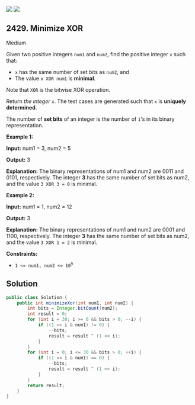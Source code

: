 [![](https://img.shields.io/github/stars/javadev/LeetCode-in-Java?label=Stars&style=flat-square)](https://github.com/javadev/LeetCode-in-Java)
[![](https://img.shields.io/github/forks/javadev/LeetCode-in-Java?label=Fork%20me%20on%20GitHub%20&style=flat-square)](https://github.com/javadev/LeetCode-in-Java/fork)

## 2429\. Minimize XOR

Medium

Given two positive integers `num1` and `num2`, find the positive integer `x` such that:

*   `x` has the same number of set bits as `num2`, and
*   The value `x XOR num1` is **minimal**.

Note that `XOR` is the bitwise XOR operation.

Return _the integer_ `x`. The test cases are generated such that `x` is **uniquely determined**.

The number of **set bits** of an integer is the number of `1`'s in its binary representation.

**Example 1:**

**Input:** num1 = 3, num2 = 5

**Output:** 3

**Explanation:** The binary representations of num1 and num2 are 0011 and 0101, respectively. The integer **3** has the same number of set bits as num2, and the value `3 XOR 3 = 0` is minimal.

**Example 2:**

**Input:** num1 = 1, num2 = 12

**Output:** 3

**Explanation:** The binary representations of num1 and num2 are 0001 and 1100, respectively. The integer **3** has the same number of set bits as num2, and the value `3 XOR 1 = 2` is minimal.

**Constraints:**

*   <code>1 <= num1, num2 <= 10<sup>9</sup></code>

## Solution

```java
public class Solution {
    public int minimizeXor(int num1, int num2) {
        int bits = Integer.bitCount(num2);
        int result = 0;
        for (int i = 30; i >= 0 && bits > 0; --i) {
            if ((1 << i & num1) != 0) {
                --bits;
                result = result ^ (1 << i);
            }
        }
        for (int i = 0; i <= 30 && bits > 0; ++i) {
            if ((1 << i & num1) == 0) {
                --bits;
                result = result ^ (1 << i);
            }
        }
        return result;
    }
}
```